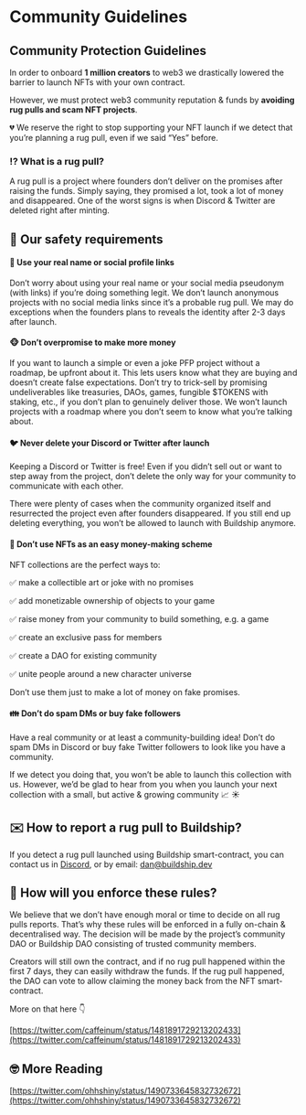 # Community Guidelines

## Community Protection Guidelines

In order to onboard **1 million creators** to web3 we drastically lowered the barrier to launch NFTs with your own contract.

However, we must protect web3 community reputation & funds by **avoiding rug pulls and scam NFT projects**.

💔 We reserve the right to stop supporting your NFT launch if we detect that you’re planning a rug pull, even if we said “Yes” before.

### ⁉️ What is a rug pull?

A rug pull is a project where founders don’t deliver on the promises after raising the funds. Simply saying, they promised a lot, took a lot of money and disappeared. One of the worst signs is when Discord & Twitter are deleted right after minting.

## 🤝 Our safety requirements

#### 👋 Use your real name or social profile links

Don’t worry about using your real name or your social media pseudonym (with links) if you’re doing something legit. We don’t launch anonymous projects with no social media links since it’s a probable rug pull. We may do exceptions when the founders plans to reveals the identity after 2-3 days after launch.

#### 🐵 Don’t overpromise to make more money

If you want to launch a simple or even a joke PFP project without a roadmap, be upfront about it. This lets users know what they are buying and doesn’t create false expectations. Don’t try to trick-sell by promising undeliverables like treasuries, DAOs, games, fungible $TOKENS with staking, etc., if you don’t plan to genuinely deliver those. We won’t launch projects with a roadmap where you don’t seem to know what you’re talking about.

#### 🐦 Never delete your Discord or Twitter after launch

Keeping a Discord or Twitter is free! Even if you didn’t sell out or want to step away from the project, don’t delete the only way for your community to communicate with each other.

There were plenty of cases when the community organized itself and resurrected the project even after founders disappeared. If you still end up deleting everything, you won’t be allowed to launch with Buildship anymore.

#### 💸 Don’t use NFTs as an easy money-making scheme

NFT collections are the perfect ways to:

✅  make a collectible art or joke with no promises

✅  add monetizable ownership of objects to your game

✅  raise money from your community to build something, e.g. a game

✅  create an exclusive pass for members

✅  create a DAO for existing community

✅  unite people around a new character universe

Don’t use them just to make a lot of money on fake promises.

#### 👪 Don’t do spam DMs or buy fake followers

Have a real community or at least a community-building idea! Don’t do spam DMs in Discord or buy fake Twitter followers to look like you have a community.

If we detect you doing that, you won’t be able to launch this collection with us. However, we’d be glad to hear from you when you launch your next collection with a small, but active & growing community 📈 ☀️

## ✉️ How to report a rug pull to Buildship?

If you detect a rug pull launched using Buildship smart-contract, you can contact us in [Discord](http://discord.gg/MMzNbT9qCv), or by email: [dan@buildship.dev](mailto:dan@buildship.dev)

## 🌈 How will you enforce these rules?

We believe that we don’t have enough moral or time to decide on all rug pulls reports. That’s why these rules will be enforced in a fully on-chain & decentralised way. The decision will be made by the project’s community DAO or Buildship DAO consisting of trusted community members.

Creators will still own the contract, and if no rug pull happened within the first 7 days, they can easily withdraw the funds. If the rug pull happened, the DAO can vote to allow claiming the money back from the NFT smart-contract.

More on that here 👇

[https://twitter.com/caffeinum/status/1481891729213202433](https://twitter.com/caffeinum/status/1481891729213202433)

## 🤓 More Reading

[https://twitter.com/ohhshiny/status/1490733645832732672](https://twitter.com/ohhshiny/status/1490733645832732672)
